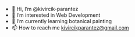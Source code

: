- 👋 Hi, I’m @kivircik-parantez
- 👀 I’m interested in Web Development
- 🌱 I’m currently learning botanical painting
- 📫 How to reach me kivircikparantez@gmail.com

<!---
kivircik-parantez/kivircik-parantez is a ✨ special ✨ repository because its `README.md` (this file) appears on your GitHub profile.
You can click the Preview link to take a look at your changes.
--->
